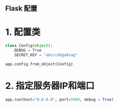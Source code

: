 Flask 配置
---

# 1. 配置类
```py
class Config(object):
    DEBUG = True
    SECRET_KEY = "abcccddgadsag"

app.config.from_object(Config)
```

# 2. 指定服务器IP和端口
```py
app.run(host="0.0.0.0", port=5000, debug = True)
```